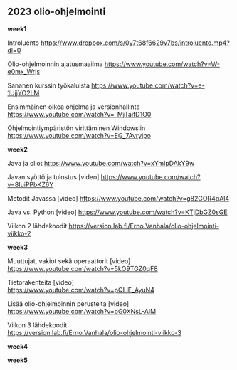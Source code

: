 ## 2023 olio-ohjelmointi

**week1**

Introluento https://www.dropbox.com/s/0y7t68f6629v7bs/introluento.mp4?dl=0

Olio-ohjelmoinnin ajatusmaailma https://www.youtube.com/watch?v=W-e0mx_Wrjs

Sananen kurssin työkaluista https://www.youtube.com/watch?v=e-1UjjYO2LM

Ensimmäinen oikea ohjelma ja versionhallinta https://www.youtube.com/watch?v=_MjTaifD1O0


Ohjelmointiympäristön virittäminen Windowsiin  https://www.youtube.com/watch?v=EG_7Avryjpo


**week2**

Java ja oliot
https://www.youtube.com/watch?v=xYmIpDAkY9w

Javan syöttö ja tulostus [video]
https://www.youtube.com/watch?v=8IuiPPbKZ6Y

Metodit Javassa [video]
https://www.youtube.com/watch?v=g82GOR4qAl4

Java vs. Python [video]
https://www.youtube.com/watch?v=KTjDbGZ0sGE

Viikon 2 lähdekoodit
https://version.lab.fi/Erno.Vanhala/olio-ohjelmointi-viikko-2



**week3**

Muuttujat, vakiot sekä operaattorit [video]  
https://www.youtube.com/watch?v=5kO9TGZ0qF8

Tietorakenteita [video]  
https://www.youtube.com/watch?v=pQLlE_AyuN4

Lisää olio-ohjelmoinnin perusteita [video]  
https://www.youtube.com/watch?v=oG0XNsL-AIM

Viikon 3 lähdekoodit  
https://version.lab.fi/Erno.Vanhala/olio-ohjelmointi-viikko-3



**week4**

**week5**

